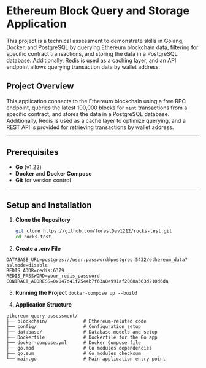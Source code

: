 # Ethereum Block Query and Storage Application

This project is a technical assessment to demonstrate skills in Golang, Docker, and PostgreSQL by querying Ethereum blockchain data, filtering for specific contract transactions, and storing the data in a PostgreSQL database. Additionally, Redis is used as a caching layer, and an API endpoint allows querying transaction data by wallet address.


## Project Overview

This application connects to the Ethereum blockchain using a free RPC endpoint, queries the latest 100,000 blocks for `mint` transactions from a specific contract, and stores the data in a PostgreSQL database. Additionally, Redis is used as a cache layer to optimize querying, and a REST API is provided for retrieving transactions by wallet address.

---

## Prerequisites

- **Go** (v1.22)
- **Docker** and **Docker Compose**
- **Git** for version control

---

## Setup and Installation

1. **Clone the Repository**

   ```bash
   git clone https://github.com/forestDev1212/rocks-test.git
   cd rocks-test
2. **Create a .env File**
```RPC_URL=https://your-free-ethereum-rpc-url
DATABASE_URL=postgres://user:password@postgres:5432/ethereum_data?sslmode=disable
REDIS_ADDR=redis:6379
REDIS_PASSWORD=your_redis_password
CONTRACT_ADDRESS=0x047d41f2544b7f63a8e991af2068a363d210d6da
```

3. **Running the Project**
```docker-compose up --build```

4. **Application Structure**

```
ethereum-query-assessment/
├── blockchain/             # Ethereum-related code
├── config/                 # Configuration setup
├── database/               # Database models and setup
├── Dockerfile              # Dockerfile for the Go app
├── docker-compose.yml      # Docker Compose file
├── go.mod                  # Go modules dependencies
├── go.sum                  # Go modules checksum
└── main.go                 # Main application entry point
```

